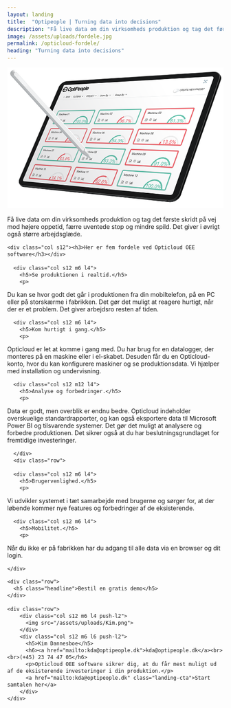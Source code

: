 ```yaml
---
layout: landing
title:  "Optipeople | Turning data into decisions"
description: "Få live data om din virksomheds produktion og tag det første skridt på vej mod højere oppetid, færre uventede stop og mindre spild. Det giver i øvrigt også større arbejdsglæde."
image: /assets/uploads/fordele.jpg
permalink: /opticloud-fordele/
heading: "Turning data into decisions"
---
```



<section id="cards">

  <div>
    <div class="row ctaHeadSection">
      <div class="col s12 m12 l6 valign-wrapper">
        <img src="/assets/uploads/iPad Pro Design Mockup-pencil.png">
      </div>
      <div class="col s12 m12 l6 valign-wrapper">
          <p>
    Få live data om din virksomheds produktion og tag det første skridt på vej mod højere oppetid, færre uventede stop og mindre spild. Det giver i øvrigt også større arbejdsglæde.
          </p>
      </div>
    </div>
  </div>

  <div class="row">

    <div class="col s12"><h3>Her er fem fordele ved Opticloud OEE software</h3></div>

      <div class="col s12 m6 l4">
        <h5>Se produktionen i realtid.</h5>
        <p>
Du kan se hvor godt det går i produktionen fra din mobiltelefon, på en PC eller på storskærme i fabrikken. Det gør det muligt at reagere hurtigt, når der er et problem. Det giver arbejdsro resten af tiden.
        </p>
      </div>

      <div class="col s12 m6 l4">
        <h5>Kom hurtigt i gang.</h5>
        <p>
  Opticloud er let at komme i gang med. Du har brug for en datalogger, der monteres på en maskine eller i el-skabet. Desuden får du en Opticloud-konto, hvor du kan konfigurere maskiner og se produktionsdata. Vi hjælper med installation og undervisning.
        </p>
      </div>

      <div class="col s12 m12 l4">
        <h5>Analyse og forbedringer.</h5>
        <p>
  Data er godt, men overblik er endnu bedre. Opticloud indeholder overskuelige standardrapporter, og kan også eksportere data til Microsoft Power BI og tilsvarende systemer. Det gør det muligt at analysere og forbedre produktionen. Det sikrer også at du har beslutningsgrundlaget for fremtidige investeringer.
        </p>
      </div>

      </div>
      <div class="row">

      <div class="col s12 m6 l4">
        <h5>Brugervenlighed.</h5>
        <p>
Vi udvikler systemet i tæt samarbejde med brugerne og sørger for, at der løbende kommer nye features og forbedringer af de eksisterende.
        </p>
      </div>

      <div class="col s12 m6 l4">
        <h5>Mobilitet.</h5>
        <p>
  Når du ikke er på fabrikken har du adgang til alle data via en browser og dit login.
        </p>
      </div>

    </div>
</section>

<section id="contact" class="scrollspy">
  <div class="fix-container">

    <div class="row">
      <h5 class="headline">Bestil en gratis demo</h5>
    </div>

    <div class="row">
        <div class="col s12 m6 l4 push-l2">
          <img src="/assets/uploads/Kim.png">
        </div>
        <div class="col s12 m6 l6 push-l2">
          <h5>Kim Dannesboe</h5>
          <h6><a href="mailto:kda@optipeople.dk">kda@optipeople.dk</a><br><br>(+45) 23 74 47 05</h6>
          <p>Opticloud OEE software sikrer dig, at du får mest muligt ud af de eksisterende investeringer i din produktion.</p>
          <a href="mailto:kda@optipeople.dk" class="landing-cta">Start samtalen her</a>
        </div>
    </div>

  </div>
</section>
